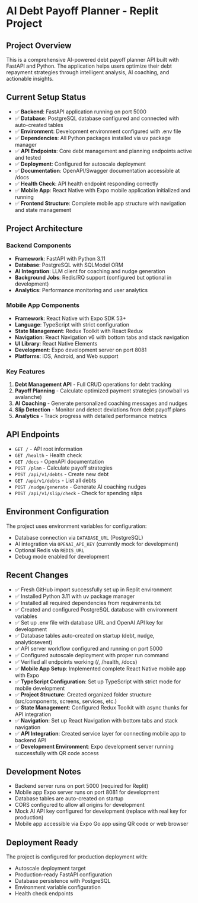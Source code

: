 # AI Debt Payoff Planner - Replit Project

## Project Overview
This is a comprehensive AI-powered debt payoff planner API built with FastAPI and Python. The application helps users optimize their debt repayment strategies through intelligent analysis, AI coaching, and actionable insights.

## Current Setup Status
- ✅ **Backend**: FastAPI application running on port 5000
- ✅ **Database**: PostgreSQL database configured and connected with auto-created tables
- ✅ **Environment**: Development environment configured with .env file
- ✅ **Dependencies**: All Python packages installed via uv package manager
- ✅ **API Endpoints**: Core debt management and planning endpoints active and tested
- ✅ **Deployment**: Configured for autoscale deployment
- ✅ **Documentation**: OpenAPI/Swagger documentation accessible at /docs
- ✅ **Health Check**: API health endpoint responding correctly
- ✅ **Mobile App**: React Native with Expo mobile application initialized and running
- ✅ **Frontend Structure**: Complete mobile app structure with navigation and state management

## Project Architecture

### Backend Components
- **Framework**: FastAPI with Python 3.11
- **Database**: PostgreSQL with SQLModel ORM
- **AI Integration**: LLM client for coaching and nudge generation
- **Background Jobs**: Redis/RQ support (configured but optional in development)
- **Analytics**: Performance monitoring and user analytics

### Mobile App Components
- **Framework**: React Native with Expo SDK 53+
- **Language**: TypeScript with strict configuration
- **State Management**: Redux Toolkit with React Redux
- **Navigation**: React Navigation v6 with bottom tabs and stack navigation
- **UI Library**: React Native Elements
- **Development**: Expo development server on port 8081
- **Platforms**: iOS, Android, and Web support

### Key Features
1. **Debt Management API** - Full CRUD operations for debt tracking
2. **Payoff Planning** - Calculate optimized payment strategies (snowball vs avalanche)
3. **AI Coaching** - Generate personalized coaching messages and nudges
4. **Slip Detection** - Monitor and detect deviations from debt payoff plans
5. **Analytics** - Track progress with detailed performance metrics

## API Endpoints
- `GET /` - API root information
- `GET /health` - Health check
- `GET /docs` - OpenAPI documentation
- `POST /plan` - Calculate payoff strategies
- `POST /api/v1/debts` - Create new debt
- `GET /api/v1/debts` - List all debts
- `POST /nudge/generate` - Generate AI coaching nudges
- `POST /api/v1/slip/check` - Check for spending slips

## Environment Configuration
The project uses environment variables for configuration:
- Database connection via `DATABASE_URL` (PostgreSQL)
- AI integration via `OPENAI_API_KEY` (currently mock for development)
- Optional Redis via `REDIS_URL`
- Debug mode enabled for development

## Recent Changes
- ✅ Fresh GitHub import successfully set up in Replit environment
- ✅ Installed Python 3.11 with uv package manager
- ✅ Installed all required dependencies from requirements.txt
- ✅ Created and configured PostgreSQL database with environment variables
- ✅ Set up .env file with database URL and OpenAI API key for development
- ✅ Database tables auto-created on startup (debt, nudge, analyticsevent)
- ✅ API server workflow configured and running on port 5000
- ✅ Configured autoscale deployment with proper run command
- ✅ Verified all endpoints working (/, /health, /docs)
- ✅ **Mobile App Setup**: Implemented complete React Native mobile app with Expo
- ✅ **TypeScript Configuration**: Set up TypeScript with strict mode for mobile development
- ✅ **Project Structure**: Created organized folder structure (src/components, screens, services, etc.)
- ✅ **State Management**: Configured Redux Toolkit with async thunks for API integration
- ✅ **Navigation**: Set up React Navigation with bottom tabs and stack navigation
- ✅ **API Integration**: Created service layer for connecting mobile app to backend API
- ✅ **Development Environment**: Expo development server running successfully with QR code access

## Development Notes
- Backend server runs on port 5000 (required for Replit)
- Mobile app Expo server runs on port 8081 for development
- Database tables are auto-created on startup
- CORS configured to allow all origins for development
- Mock AI API key configured for development (replace with real key for production)
- Mobile app accessible via Expo Go app using QR code or web browser

## Deployment Ready
The project is configured for production deployment with:
- Autoscale deployment target
- Production-ready FastAPI configuration
- Database persistence with PostgreSQL
- Environment variable configuration
- Health check endpoints